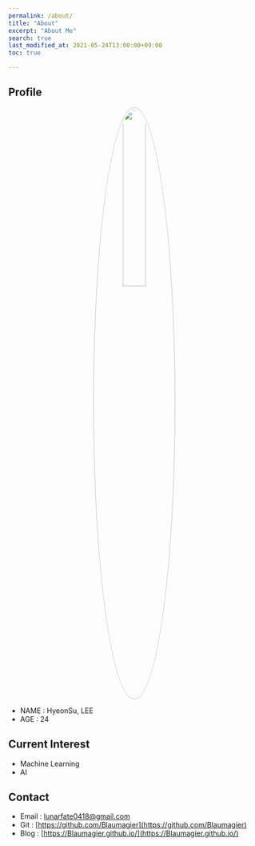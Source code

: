```yaml
---
permalink: /about/
title: "About"
excerpt: "About Me"
search: true
last_modified_at: 2021-05-24T13:00:00+09:00
toc: true

---
```


## Profile
<center><img src="/assets/img/coco.png" width="30%" height="30%" style="
border: 1px solid #cab6de;
border-radius: 50%;
padding: 5px;
-moz-border-radius: 50%;
-khtml-border-radius: 50%;
-webkit-border-radius: 50%;
"></center>



* NAME : HyeonSu, LEE
* AGE : 24

## Current Interest
 * Machine Learning
 * AI

## Contact
 * Email : lunarfate0418@gmail.com
 * Git : [https://github.com/Blaumagier](https://github.com/Blaumagier)
 * Blog : [https://Blaumagier.github.io/](https://Blaumagier.github.io/)

